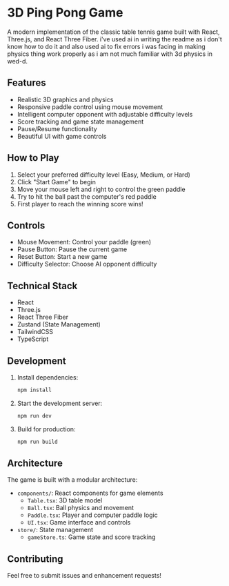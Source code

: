 # 3D Ping Pong Game

A modern implementation of the classic table tennis game built with React, Three.js, and React Three Fiber.
i've used ai in writing the readme as i don't know how to do it and also used ai to fix errors i was facing in making physics thing work properly as i am not much familiar with 3d physics in wed-d.

## Features

- Realistic 3D graphics and physics
- Responsive paddle control using mouse movement
- Intelligent computer opponent with adjustable difficulty levels
- Score tracking and game state management
- Pause/Resume functionality
- Beautiful UI with game controls

## How to Play

1. Select your preferred difficulty level (Easy, Medium, or Hard)
2. Click "Start Game" to begin
3. Move your mouse left and right to control the green paddle
4. Try to hit the ball past the computer's red paddle
5. First player to reach the winning score wins!

## Controls

- Mouse Movement: Control your paddle (green)
- Pause Button: Pause the current game
- Reset Button: Start a new game
- Difficulty Selector: Choose AI opponent difficulty

## Technical Stack

- React
- Three.js
- React Three Fiber
- Zustand (State Management)
- TailwindCSS
- TypeScript

## Development

1. Install dependencies:
   ```bash
   npm install
   ```

2. Start the development server:
   ```bash
   npm run dev
   ```

3. Build for production:
   ```bash
   npm run build
   ```

## Architecture

The game is built with a modular architecture:

- `components/`: React components for game elements
  - `Table.tsx`: 3D table model
  - `Ball.tsx`: Ball physics and movement
  - `Paddle.tsx`: Player and computer paddle logic
  - `UI.tsx`: Game interface and controls
- `store/`: State management
  - `gameStore.ts`: Game state and score tracking

## Contributing

Feel free to submit issues and enhancement requests!